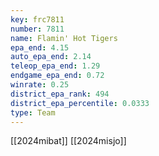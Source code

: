 ```yaml
---
key: frc7811
number: 7811
name: Flamin' Hot Tigers
epa_end: 4.15
auto_epa_end: 2.14
teleop_epa_end: 1.29
endgame_epa_end: 0.72
winrate: 0.25
district_epa_rank: 494
district_epa_percentile: 0.0333
type: Team
---
```

[[2024mibat]]
[[2024misjo]]
